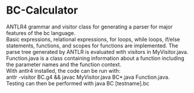 # BC-Calculator
ANTLR4 grammar and visitor class for generating a parser for major features of the bc language. <br>
Basic expressions, relational expressions, for loops, while loops, if/else statements, functions, and scopes for functions are implemented. The parse tree generated by ANTLR is evaluated with visitors in MyVisitor.java. Function.java is a class containing information about a function including the parameter names and the function context. <br>
With antlr4 installed, the code can be run with: <br>
antlr -visitor BC.g4 && javac MyVisitor.java BC*.java Function.java. <br>
Testing can then be performed with java BC [testname].bc
